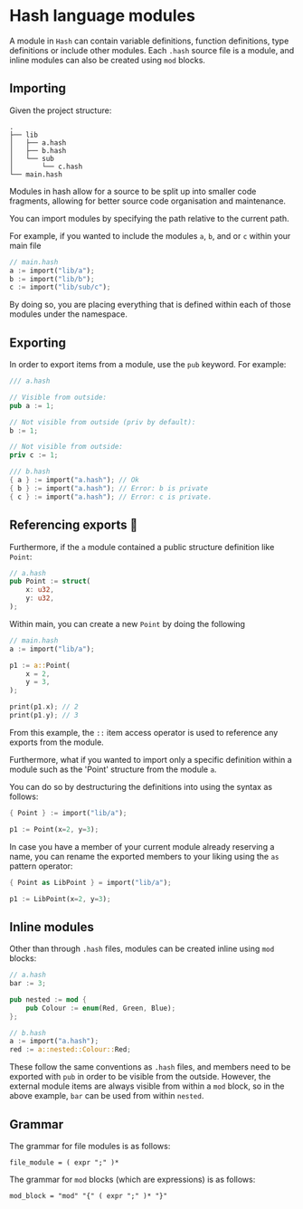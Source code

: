 # Hash language modules

A module in `Hash` can contain variable definitions, function definitions, type definitions or include other modules.
Each `.hash` source file is a module, and inline modules can also be created using `mod` blocks.

## Importing

Given the project structure:
```
.
├── lib
│   ├── a.hash
│   ├── b.hash
│   └── sub
│       └── c.hash
└── main.hash
```

Modules in hash allow for a source to be split up into smaller code fragments, allowing for better source code organisation and maintenance.

You can import modules by specifying the path relative to the current path. 

For example, if you wanted to include the modules `a`, `b`, and or `c` within your main file

```rust
// main.hash
a := import("lib/a");
b := import("lib/b");
c := import("lib/sub/c");
```

By doing so, you are placing everything that is defined within each of those modules under
the namespace. 

## Exporting

In order to export items from a module, use the `pub` keyword.
For example:

```rust
/// a.hash

// Visible from outside:
pub a := 1;

// Not visible from outside (priv by default):
b := 1;

// Not visible from outside:
priv c := 1;

/// b.hash
{ a } := import("a.hash"); // Ok
{ b } := import("a.hash"); // Error: b is private
{ c } := import("a.hash"); // Error: c is private.
```

## Referencing exports 🚧

Furthermore, if the `a` module contained a public structure definition like `Point`:

```rust
// a.hash
pub Point := struct(
    x: u32,
    y: u32,
);
```

Within main, you can create a new `Point` by doing the following

```rust
// main.hash
a := import("lib/a");

p1 := a::Point(
    x = 2,
    y = 3,
);

print(p1.x); // 2
print(p1.y); // 3
```

From this example, the `::` item access operator is used to reference any exports from the module.

Furthermore, what if you wanted to import only a specific definition within a module such as the 'Point' structure from the module `a`.

You can do so by destructuring the definitions into using the syntax as
follows:

```rust
{ Point } := import("lib/a");

p1 := Point(x=2, y=3);
```

In case you have a member of your current module already reserving a name, you
can rename the exported members to your liking using the `as` pattern operator:
```rust
{ Point as LibPoint } = import("lib/a");

p1 := LibPoint(x=2, y=3);
```

## Inline modules

Other than through `.hash` files, modules can be created inline using `mod` blocks:

```rust
// a.hash
bar := 3;

pub nested := mod {
    pub Colour := enum(Red, Green, Blue);
};

// b.hash
a := import("a.hash");
red := a::nested::Colour::Red;
```

These follow the same conventions as `.hash` files, and members need to be exported with `pub` in order to be visible from the outside.
However, the external module items are always visible from within a `mod` block, so in the above example, `bar` can be used from within `nested`.

## Grammar

The grammar for file modules is as follows:

```
file_module = ( expr ";" )*
```

The grammar for `mod` blocks (which are expressions) is as follows:

```
mod_block = "mod" "{" ( expr ";" )* "}"
```

